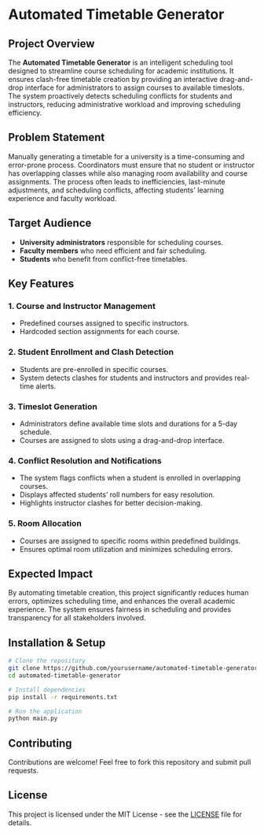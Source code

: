 # Automated Timetable Generator

## Project Overview
The **Automated Timetable Generator** is an intelligent scheduling tool designed to streamline course scheduling for academic institutions. It ensures clash-free timetable creation by providing an interactive drag-and-drop interface for administrators to assign courses to available timeslots. The system proactively detects scheduling conflicts for students and instructors, reducing administrative workload and improving scheduling efficiency.

## Problem Statement
Manually generating a timetable for a university is a time-consuming and error-prone process. Coordinators must ensure that no student or instructor has overlapping classes while also managing room availability and course assignments. The process often leads to inefficiencies, last-minute adjustments, and scheduling conflicts, affecting students' learning experience and faculty workload.

## Target Audience
- **University administrators** responsible for scheduling courses.
- **Faculty members** who need efficient and fair scheduling.
- **Students** who benefit from conflict-free timetables.

## Key Features

### 1. Course and Instructor Management
- Predefined courses assigned to specific instructors.
- Hardcoded section assignments for each course.

### 2. Student Enrollment and Clash Detection
- Students are pre-enrolled in specific courses.
- System detects clashes for students and instructors and provides real-time alerts.

### 3. Timeslot Generation
- Administrators define available time slots and durations for a 5-day schedule.
- Courses are assigned to slots using a drag-and-drop interface.

### 4. Conflict Resolution and Notifications
- The system flags conflicts when a student is enrolled in overlapping courses.
- Displays affected students’ roll numbers for easy resolution.
- Highlights instructor clashes for better decision-making.

### 5. Room Allocation
- Courses are assigned to specific rooms within predefined buildings.
- Ensures optimal room utilization and minimizes scheduling errors.

## Expected Impact
By automating timetable creation, this project significantly reduces human errors, optimizes scheduling time, and enhances the overall academic experience. The system ensures fairness in scheduling and provides transparency for all stakeholders involved.

## Installation & Setup
```bash
# Clone the repository
git clone https://github.com/yourusername/automated-timetable-generator.git
cd automated-timetable-generator

# Install dependencies
pip install -r requirements.txt

# Run the application
python main.py
```

## Contributing
Contributions are welcome! Feel free to fork this repository and submit pull requests.

## License
This project is licensed under the MIT License - see the [LICENSE](LICENSE) file for details.
